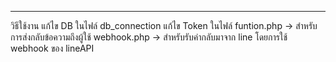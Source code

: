***
วิธีใช้งาน
แก้ไข DB ในไฟล์ 
    db_connection
แก้ไข Token ในไฟล์
    funtion.php -> สำหรับการส่งกลับข้อความถึงผู้ใช้
    webhook.php -> สำหรับรับค่ากลับมาจาก line โดยการใช้ webhook ของ lineAPI